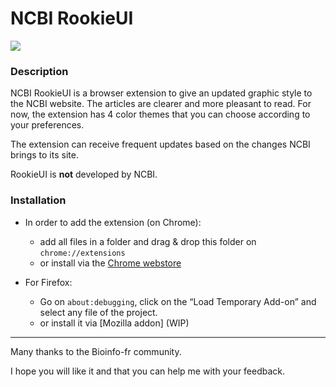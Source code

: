 # NCBI RookieUI
![]({{site.baseurl}}/NCBI-RookieUI/Chrome/ROOKIEMAX.png)

### Description

NCBI RookieUI is a browser extension to give an updated graphic style to the NCBI website. The articles are clearer and more pleasant to read. For now, the extension has 4 color themes that you can choose according to your preferences.



The extension can receive frequent updates based on the changes NCBI brings to its site.



RookieUI is **not** developed by NCBI.



### Installation

- In order to add the extension (on Chrome):
	- add all files in a folder and drag & drop this folder on ```chrome://extensions```
	- or install via the [Chrome webstore]



- For Firefox:
	- Go on ```about:debugging```, click on the “Load Temporary Add-on” and select any file of the project.
    - or install it via [Mozilla addon] (WIP)



------

Many thanks to the Bioinfo-fr community.

I hope you will like it and that you can help me with your feedback.



   [chrome://extensions]: <chrome://extensions>
   [Chrome webstore]: <https://chrome.google.com/webstore/detail/ncbi-rookie-ui/abpchaihggmpmpldeofeigihpmiejoba>
   [about:debugging]: <about:debugging>